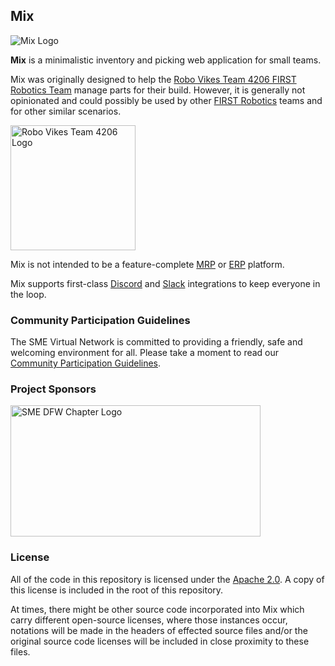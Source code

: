 ## Mix

![Mix Logo](docs/img/mix_logo_small.png)

**Mix** is a minimalistic inventory and picking web application for small teams.

Mix was originally designed to help the [Robo Vikes Team 4206 FIRST Robotics Team](http://www.team4206.com/)
manage parts for their build. However, it is generally not opinionated and
could possibly be used by other [FIRST Robotics](https://www.firstinspires.org/robotics/frc)
teams and for other similar scenarios.

<img src="docs/img/team_4206.jpg" alt="Robo Vikes Team 4206 Logo" width="200" height="200" />

Mix is not intended to be a feature-complete [MRP](https://en.wikipedia.org/wiki/Material_requirements_planning)
or [ERP](https://en.wikipedia.org/wiki/Enterprise_resource_planning) platform.

Mix supports first-class [Discord](https://discordapp.com/) and [Slack](https://slack.com/)
integrations to keep everyone in the loop.

### Community Participation Guidelines

The SME Virtual Network is committed to providing a friendly, safe and welcoming
environment for all. Please take a moment to read our
[Community Participation Guidelines](https://github.com/smevirtual/community-guidelines/blob/master/README.md).

### Project Sponsors

<a href="https://smedfw.com/"><img src="docs/img/smedfw_logo.png" alt="SME DFW Chapter Logo" width="400" height="210" /></a>

### License

All of the code in this repository is licensed under the
[Apache 2.0](https://choosealicense.com/licenses/apache-2.0/). A copy of this license
is included in the root of this repository.

At times, there might be other source code incorporated into Mix which carry
different open-source licenses, where those instances occur, notations will be
made in the headers of effected source files and/or the original source code
licenses will be included in close proximity to these files.
